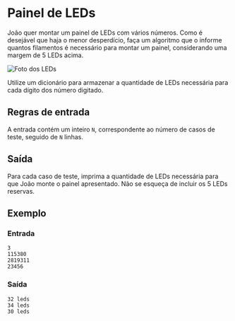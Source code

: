 # Painel de LEDs

João quer montar um painel de LEDs com vários números. Como é desejável que haja o menor desperdício, faça um algoritmo que o informe quantos filamentos é necessário para montar um painel, considerando uma margem de 5 LEDs acima.

![Foto dos LEDs](https://resources.beecrowd.com/gallery/images/problems/UOJ_1168.png)

Utilize um dicionário para armazenar a quantidade de LEDs necessária para cada dígito dos número digitado.

## Regras de entrada

A entrada contém um inteiro `N`, correspondente ao número de casos de teste, seguido de `N` linhas.

## Saída

Para cada caso de teste, imprima a quantidade de LEDs necessária para que João monte o painel apresentado. Não se esqueça de incluir os 5 LEDs reservas.


## Exemplo

### Entrada

```
3
115380
2819311
23456
```

### Saída

```
32 leds
34 leds
30 leds
```